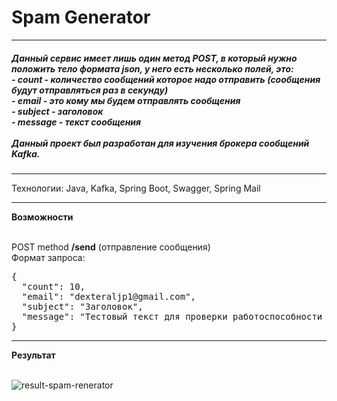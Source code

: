 <h1>Spam Generator</h1>


__________________________________________________

<h5>Данный сервис имеет лишь один метод POST, в который нужно положить тело формата json, у него есть несколько полей, это: <br> 
- count - количество сообщений которое надо отправить (сообщения будут отправляться раз в секунду) <br> 
- email - это кому мы будем отправлять сообщения <br> 
- subject - заголовок  <br> 
- message - текст сообщения
 <br> 
<br>
Данный проект был разработан для изучения брокера сообщений Kafka.
</h5>


---------------------------------------------------

Технологии: Java, Kafka, Spring Boot, Swagger, Spring Mail


---------------------------------------------------


**Возможности**
<br><br>

POST method **/send** (отправление сообщения) <br>
  Формат запроса:
<pre>
{
  "count": 10,
  "email": "dexteraljp1@gmail.com",
  "subject": "Заголовок",
  "message": "Тестовый текст для проверки работоспособности проекта"
}</pre>




---------------------------------------------------


**Результат**
<br><br>


![result-spam-renerator](https://user-images.githubusercontent.com/86868993/164421612-843cd7df-823c-4734-95ce-5a55c40bf7a9.png)


